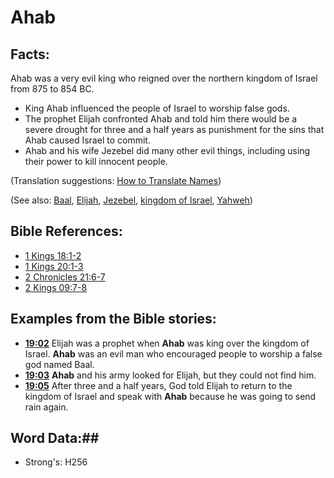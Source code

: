 # Ahab #

## Facts: ##

Ahab was a very evil king who reigned over the northern kingdom of Israel from 875 to 854 BC.

* King Ahab influenced the people of Israel to worship false gods.
* The prophet Elijah confronted Ahab and told him there would be a severe drought for three and a half years as punishment for the sins that Ahab caused Israel to commit.
* Ahab and his wife Jezebel did many other evil things, including using their power to kill innocent people.

(Translation suggestions: [How to Translate Names](rc://en/ta/man/translate/translate-names))

(See also: [Baal](baal.md), [Elijah](elijah.md), [Jezebel](jezebel.md), [kingdom of Israel](kingdomofisrael.md), [Yahweh](../kt/yahweh.md))

## Bible References: ##

* [1 Kings 18:1-2](rc://en/tn/help/1ki/18/01)
* [1 Kings 20:1-3](rc://en/tn/help/1ki/20/01)
* [2 Chronicles 21:6-7](rc://en/tn/help/2ch/21/06)
* [2 Kings 09:7-8](rc://en/tn/help/2ki/09/07)

## Examples from the Bible stories: ##

* __[19:02](rc://en/tn/help/obs/19/02)__ Elijah was a prophet when __Ahab__  was king over the kingdom of Israel. __Ahab__  was an evil man who encouraged people to worship a false god named Baal.
* __[19:03](rc://en/tn/help/obs/19/03)__ __Ahab__  and his army looked for Elijah, but they could not find him.
* __[19:05](rc://en/tn/help/obs/19/05)__ After three and a half years, God told Elijah to return to the kingdom of Israel and speak with __Ahab__  because he was going to send rain again.

## Word Data:##

* Strong's: H256
